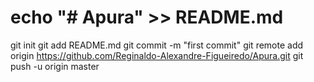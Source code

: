 # echo "# Apura" >> README.md
git init
git add README.md
git commit -m "first commit"
git remote add origin https://github.com/Reginaldo-Alexandre-Figueiredo/Apura.git
git push -u origin master
